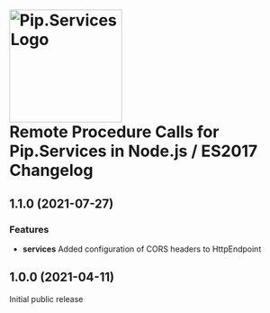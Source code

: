 # <img src="https://uploads-ssl.webflow.com/5ea5d3315186cf5ec60c3ee4/5edf1c94ce4c859f2b188094_logo.svg" alt="Pip.Services Logo" width="200"> <br/> Remote Procedure Calls for Pip.Services in Node.js / ES2017 Changelog

## <a name="1.1.0"></a> 1.1.0 (2021-07-27)

### Features
* **services** Added configuration of CORS headers to HttpEndpoint

## <a name="1.0.0"></a> 1.0.0 (2021-04-11)

Initial public release

